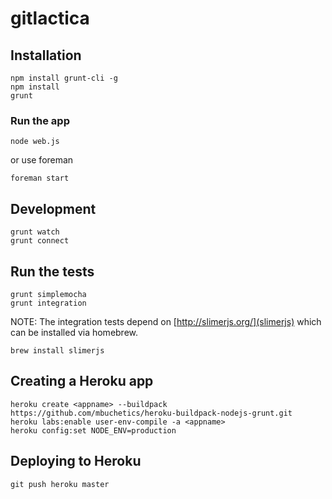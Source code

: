 # gitlactica

## Installation
    npm install grunt-cli -g
    npm install
    grunt

### Run the app
    node web.js

or use foreman

    foreman start

## Development
    grunt watch
    grunt connect

## Run the tests
    grunt simplemocha
    grunt integration

NOTE: The integration tests depend on [http://slimerjs.org/](slimerjs) which can be installed via homebrew.

    brew install slimerjs

## Creating a Heroku app
    heroku create <appname> --buildpack https://github.com/mbuchetics/heroku-buildpack-nodejs-grunt.git
    heroku labs:enable user-env-compile -a <appname>
    heroku config:set NODE_ENV=production

## Deploying to Heroku
    git push heroku master

